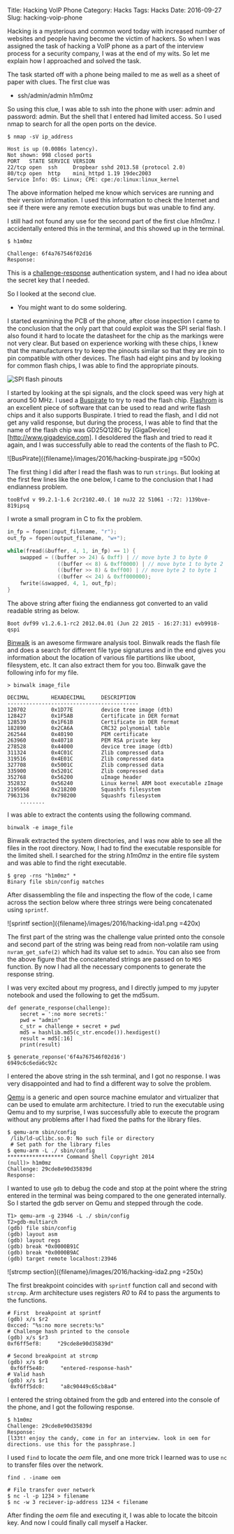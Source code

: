 Title: Hacking VoIP Phone
Category: Hacks
Tags: Hacks
Date: 2016-09-27
Slug: hacking-voip-phone

Hacking is a mysterious and common word today with increased number of websites and people having become the victim of hackers. So when I was assigned the task of hacking a VoIP phone as a part of the interview process for a security company, I was at the end of my wits. So let me explain how I approached and solved the task.

The task started off with a phone being mailed to me as well as a sheet of paper with clues. The first clue was

- ssh/admin/admin h1m0mz

So using this clue, I was able to ssh into the phone with user: admin and password: admin. But the shell that I entered had limited access. So I used nmap to search for all the open ports on the device.

```shell-session
$ nmap -sV ip_address

Host is up (0.0086s latency).
Not shown: 998 closed ports
PORT   STATE SERVICE VERSION
22/tcp open  ssh     Dropbear sshd 2013.58 (protocol 2.0)
80/tcp open  http    mini_httpd 1.19 19dec2003
Service Info: OS: Linux; CPE: cpe:/o:linux:linux_kernel
```
The above information helped me know which services are running and their version information. I used this information to check the Internet and see if there were any remote execution bugs but was unable to find any.

I still had not found any use for the second part of the first clue *h1m0mz*. I accidentally entered this in the terminal, and this showed up in the terminal.

```shell-session
$ h1m0mz

Challenge: 6f4a767546f02d16
Response:
```
This is a [challenge-response](https://en.wikipedia.org/wiki/Challenge%E2%80%93response_authentication) authentication system, and I had no idea about the secret key that I needed.

So I looked at the second clue.

- You might want to do some soldering.

I started examining the PCB of the phone, after close inspection I came to the conclusion that the only part that could exploit was the SPI serial flash. I also found it hard to locate the datasheet for the chip as the markings were not very clear. But based on experience working with these chips, I knew that the manufacturers try to keep the pinouts similar so that they are pin to pin compatible with other devices. The flash had eight pins and by looking for common flash chips, I was able to find the appropriate pinouts.

![SPI flash pinouts]({filename}/images/2016/hacking-soic.png)

I started by looking at the spi signals, and the clock speed was very high at around 50 MHz. I used a [Buspirate](http://dangerousprototypes.com/docs/Bus_Pirate) to try to read the flash chip. [Flashrom](https://www.flashrom.org/Flashrom) is an excellent piece of software that can be used to read and write flash chips and it also supports Buspirate. I tried to read the flash, and I did not get any valid response, but during the process, I was able to find that the name of the flash chip was GD25Q128C by [GigaDevice][http://www.gigadevice.com]. I desoldered the flash and tried to read it again, and I was successfully able to read the contents of the flash to PC.

![BusPirate]({filename}/images/2016/hacking-buspirate.jpg =500x)

The first thing I did after I read the flash was to run `strings`. But looking at the first few lines like the one below, I came to the conclusion that I had endianness problem.

```shell-session
tooBfvd v 99.2.1-1.6 2cr2102.40.( 10 nuJ2 22 51061 -:72: )139bve-819ipsq
```

I wrote a small program in C to fix the problem.

```C
in_fp = fopen(input_filename, "r");
out_fp = fopen(output_filename, "w+");

while(fread(&buffer, 4, 1, in_fp) == 1) {
    swapped = ((buffer >> 24) & 0xff) | // move byte 3 to byte 0
                ((buffer << 8) & 0xff0000) | // move byte 1 to byte 2
                ((buffer >> 8) & 0xff00) | // move byte 2 to byte 1
                ((buffer << 24) & 0xff000000);
    fwrite(&swapped, 4, 1, out_fp);
}
```

The above string after fixing the endianness got converted to an valid readable string as below.

```shell-session
Boot dvf99 v1.2.6.1-rc2 2012.04.01 (Jun 22 2015 - 16:27:31) evb9918-qspi
```

[Binwalk](http://binwalk.org/) is an awesome firmware analysis tool. Binwalk reads the flash file and does a search for different file type signatures and in the end gives you information about the location of various file partitions like uboot, filesystem, etc. It can also extract them for you too. Binwalk gave the following info for my file.

```shell-session
> binwalk image_file

DECIMAL       HEXADECIMAL     DESCRIPTION
------------------------------------------
120702        0x1D77E         device tree image (dtb)
128427        0x1F5AB         Certificate in DER format
128539        0x1F61B         Certificate in DER format
182890        0x2CA6A         CRC32 polynomial table
262544        0x40190         PEM certificate
263960        0x40718         PEM RSA private key
278528        0x44000         device tree image (dtb)
311324        0x4C01C         Zlib compressed data
319516        0x4E01C         Zlib compressed data
327708        0x5001C         Zlib compressed data
335900        0x5201C         Zlib compressed data
352768        0x56200         uImage header
352832        0x56240         Linux kernel ARM boot executable zImage
2195968       0x218200        Squashfs filesystem
7963136       0x798200        Squashfs filesystem
    ........
```
I was able to extract the contents using the following command.
```shell-session
binwalk -e image_file
```

Binwalk extracted the system directories, and I was now able to see all the files in the root directory. Now, I had to find the executable responsible for the limited shell. I searched for the string *h1m0mz* in the entire file system and was able to find the right executable.
```shell-session
$ grep -rns "h1m0mz" *
Binary file sbin/config matches
```
After disassembling the file and inspecting the flow of the code, I came across the section below where three strings were being concatenated using `sprintf`.

![sprintf section]({filename}/images/2016/hacking-ida1.png =420x)

The first part of the string was the challenge value printed onto the console and second part of the string was being read from non-volatile ram using `nvram_get_safe(2)` which had its value set to `admin`. You can also see from the above figure that the concatenated strings are passed on to `MD5` function. By now I had all the necessary components to generate the response string.

I was very excited about my progress, and I directly jumped to my jupyter notebook and used the following to get the md5sum.

```
def generate_response(challenge):
    secret = ':no more secrets:'
    pwd = "admin"
    c_str = challenge + secret + pwd
    md5 = hashlib.md5(c_str.encode()).hexdigest()
    result = md5[:16]
    print(result)

$ generate_reponse('6f4a767546f02d16')
6949c6c6eda6c92c
```
I entered the above string in the ssh terminal, and I got no response. I was very disappointed and had to find a different way to solve the problem.

[Qemu](http://wiki.qemu.org/Main_Page) is a generic and open source machine emulator and virtualizer that can be used to emulate arm architecture. I tried to run the executable using Qemu and to my surprise, I was successfully able to execute the program without any problems after I had fixed the paths for the library files.

```shell-session
$ qemu-arm sbin/config
 /lib/ld-uClibc.so.0: No such file or directory
 # Set path for the library files
$ qemu-arm -L ./ sbin/config
****************** Command Shell Copyright 2014
(null)> h1m0mz
Challenge: 29cde8e90d35839d
Response:
```

I wanted to use `gdb` to debug the code and stop at the point where the string entered in the terminal was being compared to the one generated internally. So I started the gdb server on Qemu and stepped through the code.

```shell-session
T1> qemu-arm -g 23946 -L ./ sbin/config
T2>gdb-multiarch
(gdb) file sbin/config
(gdb) layout asm
(gdb) layout regs
(gdb) break *0x0000B91C
(gdb) break *0x0000B9AC
(gdb) target remote localhost:23946
```

![strcmp section]({filename}/images/2016/hacking-ida2.png =250x)

The first breakpoint coincides with `sprintf` function call and second with `strcmp`. Arm architecture uses registers *R0* to *R4* to pass the arguments to the functions.

```shell-session
# First  breakpoint at sprintf
(gdb) x/s $r2
0xcced: "%s:no more secrets:%s"
# Challenge hash printed to the console
(gdb) x/s $r3
0xf6ff5ef8:     "29cde8e90d35839d"

# Second breakpoint at strcmp
(gdb) x/s $r0
 0xf6ff5e40:     "entered-response-hash"
# Valid hash
(gdb) x/s $r1
 0xf6ff5dc0:     "a8c90449c65cb8a4"
```

I entered the string obtained from the gdb and entered into the console of the phone, and I got the following response.
```shell-session
$ h1m0mz
Challenge: 29cde8e90d35839d
Response:
[l33t! enjoy the candy, come in for an interview. look in oem for directions. use this for the passphrase.]
```
I used `find` to locate the *oem* file, and one more trick I learned was to use `nc` to transfer files over the network.
```shell-session
find . -iname oem

# File transfer over network
$ nc -l -p 1234 > filename
$ nc -w 3 reciever-ip-address 1234 < filename
```

After finding the *oem* file and executing it, I was able to locate the bitcoin key. And now I could finally call myself a Hacker.


